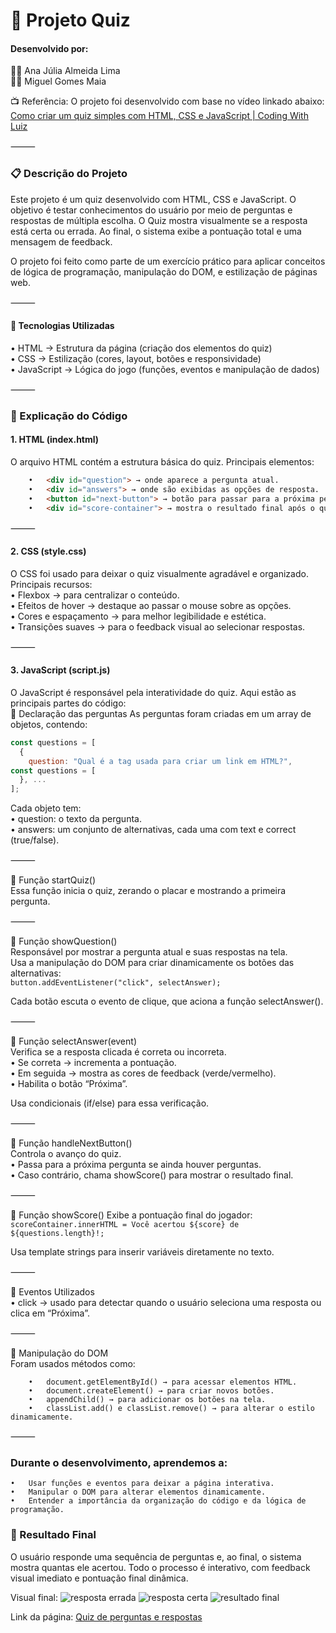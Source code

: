# 🧠 Projeto Quiz 

#### Desenvolvido por:  
👩‍💻 Ana Júlia Almeida Lima  
👨‍💻 Miguel Gomes Maia

📺 Referência: O projeto foi desenvolvido com base no vídeo linkado abaixo:  
[Como criar um quiz simples com HTML, CSS e JavaScript | Coding With Luiz](https://youtu.be/KXvONdomGos?si=i1sIXWvYtdzivHtJ)

⸻

### 📋 Descrição do Projeto  
Este projeto é um quiz desenvolvido com HTML, CSS e JavaScript. O objetivo é testar conhecimentos do usuário por meio de perguntas e respostas de múltipla escolha. O Quiz mostra visualmente se a resposta está certa ou errada. Ao final, o sistema exibe a pontuação total e uma mensagem de feedback.

O projeto foi feito como parte de um exercício prático para aplicar conceitos de lógica de programação, manipulação do DOM, e estilização de páginas web.

⸻

#### 🧩 Tecnologias Utilizadas
•	HTML → Estrutura da página (criação dos elementos do quiz)  
•	CSS → Estilização (cores, layout, botões e responsividade)  
•	JavaScript → Lógica do jogo (funções, eventos e manipulação de dados)  

⸻

### 🧠 Explicação do Código

#### 1. HTML (index.html)  
O arquivo HTML contém a estrutura básica do quiz.
Principais elementos:  
```html
	•	<div id="question"> → onde aparece a pergunta atual.
	•	<div id="answers"> → onde são exibidas as opções de resposta.
	•	<button id="next-button"> → botão para passar para a próxima pergunta.
	•	<div id="score-container"> → mostra o resultado final após o quiz.
```

⸻

#### 2. CSS (style.css)  
O CSS foi usado para deixar o quiz visualmente agradável e organizado.  
Principais recursos:  
• Flexbox → para centralizar o conteúdo.   
• Efeitos de hover → destaque ao passar o mouse sobre as opções.    
• Cores e espaçamento → para melhor legibilidade e estética.    
• Transições suaves → para o feedback visual ao selecionar respostas.  

⸻

#### 3. JavaScript (script.js)  
O JavaScript é responsável pela interatividade do quiz. Aqui estão as principais partes do código:  
🔹 Declaração das perguntas
As perguntas foram criadas em um array de objetos, contendo:  
```js
const questions = [
  {
    question: "Qual é a tag usada para criar um link em HTML?",
const questions = [
  }, ...
];
```

Cada objeto tem:  
	•	question: o texto da pergunta.  
	•	answers: um conjunto de alternativas, cada uma com text e correct (true/false).

⸻

🔹 Função startQuiz()  
Essa função inicia o quiz, zerando o placar e mostrando a primeira pergunta.

⸻

🔹 Função showQuestion()  
Responsável por mostrar a pergunta atual e suas respostas na tela.  
Usa a manipulação do DOM para criar dinamicamente os botões das alternativas:  
```button.addEventListener("click", selectAnswer);```  

Cada botão escuta o evento de clique, que aciona a função selectAnswer().

⸻

🔹 Função selectAnswer(event)  
Verifica se a resposta clicada é correta ou incorreta.  
	•	Se correta → incrementa a pontuação.  
	•	Em seguida → mostra as cores de feedback (verde/vermelho).  
	•	Habilita o botão “Próxima”.  

Usa condicionais (if/else) para essa verificação.

⸻

🔹 Função handleNextButton()  
Controla o avanço do quiz.   
	•	Passa para a próxima pergunta se ainda houver perguntas.  
	•	Caso contrário, chama showScore() para mostrar o resultado final.  

⸻

🔹 Função showScore() 
Exibe a pontuação final do jogador:  
```scoreContainer.innerHTML = Você acertou ${score} de ${questions.length}!;```

Usa template strings para inserir variáveis diretamente no texto.

⸻

🔹 Eventos Utilizados  
	•	click → usado para detectar quando o usuário seleciona uma resposta ou clica em “Próxima”.  

⸻

🔹 Manipulação do DOM  
Foram usados métodos como:  
```
	•	document.getElementById() → para acessar elementos HTML.  
	•	document.createElement() → para criar novos botões.  
	•	appendChild() → para adicionar os botões na tela.  
	•	classList.add() e classList.remove() → para alterar o estilo dinamicamente.
```
⸻  

### Durante o desenvolvimento, aprendemos a:  
	•	Usar funções e eventos para deixar a página interativa.  
	•	Manipular o DOM para alterar elementos dinamicamente.  
	•	Entender a importância da organização do código e da lógica de programação.

### 🧠 Resultado Final

O usuário responde uma sequência de perguntas e, ao final, o sistema mostra quantas ele acertou. Todo o processo é interativo, com feedback visual imediato e pontuação final dinâmica.

Visual final:
![resposta errada](Img/errada.png)
![resposta certa](Img/certa.png)
![resultado final](Img/final.png)

Link da página:
[Quiz de perguntas e respostas](https://miguelgomesifce.github.io/meu-projeto.webII/)
